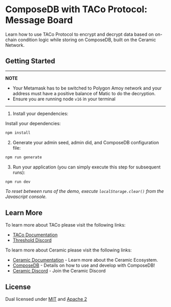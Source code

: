 # ComposeDB with TACo Protocol: Message Board

Learn how to use TACo Protocol to encrypt and decrypt data based on on-chain condition logic while storing on ComposeDB,
built on the Ceramic Network.

## Getting Started

---
**NOTE**

* Your Metamask has to be switched to Polygon Amoy network and your address must have
a positive balance of Matic to do the decryption.
* Ensure you are running node `v16` in your terminal
---

1. Install your dependencies:

Install your dependencies:

```bash
npm install
```

2. Generate your admin seed, admin did, and ComposeDB configuration file:

```bash
npm run generate
```

3. Run your application (you can simply execute this step for subsequent runs):

```bash
npm run dev
```
*To reset between runs of the demo, execute `localStorage.clear()` from the Javascript console.* 

## Learn More

To learn more about TACo please visit the following links:
- [TACo Documentation](https://docs.threshold.network/app-development/threshold-access-control-tac)
- [Threshold Discord](https://discord.gg/threshold)

To learn more about Ceramic please visit the following links:

- [Ceramic Documentation](https://developers.ceramic.network/learn/welcome/) - Learn more about the Ceramic Ecosystem.
- [ComposeDB](https://composedb.js.org/) - Details on how to use and develop with ComposeDB!
- [Ceramic Discord](https://discord.com/invite/ceramic) - Join the Ceramic Discord

## License

Dual licensed under [MIT](LICENSE-MIT) and [Apache 2](LICENSE-APACHE)
